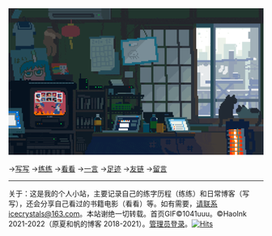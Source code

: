 <img src="/assets/AFC79C90-9DCD-4137-99A5-1B75933BF91D.gif" width="600">

→[写写](/posts/日常.md) →[练练](/posts/练字.md) →[看看](/posts/书影音.md) →[一言](/posts/yiyan.md) →[足迹](/posts/足迹.md) →[友链](/posts/友链.md) →[留言](/posts/留言.md)

---
关于：这是我的个人小站，主要记录自己的练字历程（练练）和日常博客（写写），还会分享自己看过的书籍电影（看看）等。如有需要，请联系icecrystals@163.com。本站谢绝一切转载。首页GIF©1041uuu。©HaoInk 2021-2022（原夏和帆的博客 2018-2021）。[管理员登录](https://github.com/xiangshuink/xiangshuink.github.io)。[![Hits](https://hits.seeyoufarm.com/api/count/incr/badge.svg?url=https%3A%2F%2Fhao.ink&count_bg=%2379C83D&title_bg=%23555555&icon=&icon_color=%23E7E7E7&title=%E9%A1%B5%E9%9D%A2%E6%B5%8F%E8%A7%88&edge_flat=false)](https://hits.seeyoufarm.com)

